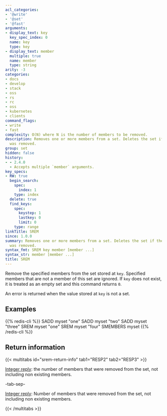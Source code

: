 ```yaml
---
acl_categories:
- '@write'
- '@set'
- '@fast'
arguments:
- display_text: key
  key_spec_index: 0
  name: key
  type: key
- display_text: member
  multiple: true
  name: member
  type: string
arity: -3
categories:
- docs
- develop
- stack
- oss
- rs
- rc
- oss
- kubernetes
- clients
command_flags:
- write
- fast
complexity: O(N) where N is the number of members to be removed.
description: Removes one or more members from a set. Deletes the set if the last member
  was removed.
group: set
hidden: false
history:
- - 2.4.0
  - Accepts multiple `member` arguments.
key_specs:
- RW: true
  begin_search:
    spec:
      index: 1
    type: index
  delete: true
  find_keys:
    spec:
      keystep: 1
      lastkey: 0
      limit: 0
    type: range
linkTitle: SREM
since: 1.0.0
summary: Removes one or more members from a set. Deletes the set if the last member
  was removed.
syntax_fmt: SREM key member [member ...]
syntax_str: member [member ...]
title: SREM
---
```

Remove the specified members from the set stored at `key`.
Specified members that are not a member of this set are ignored.
If `key` does not exist, it is treated as an empty set and this command returns
`0`.

An error is returned when the value stored at `key` is not a set.

## Examples

{{% redis-cli %}}
SADD myset "one"
SADD myset "two"
SADD myset "three"
SREM myset "one"
SREM myset "four"
SMEMBERS myset
{{% /redis-cli %}}

## Return information

{{< multitabs id="srem-return-info" 
    tab1="RESP2" 
    tab2="RESP3" >}}

[Integer reply](../../develop/reference/protocol-spec#integers): the number of members that were removed from the set, not including non existing members.

-tab-sep-

[Integer reply](../../develop/reference/protocol-spec#integers): Number of members that were removed from the set, not including non existing members.

{{< /multitabs >}}

